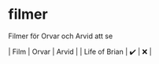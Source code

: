 # filmer
Filmer för Orvar och Arvid att se

| Film | Orvar | Arvid |
| Life of Brian | :heavy_check_mark: | :x: |

